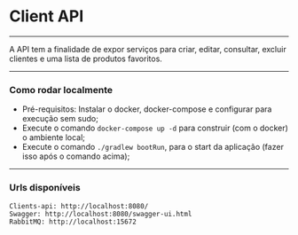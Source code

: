 # Client API

---
A API tem a finalidade de expor serviços para criar, editar, consultar, excluir clientes e uma lista de produtos
favoritos.

---

### Como rodar localmente

* Pré-requisitos: Instalar o docker, docker-compose e configurar para execução sem sudo;
* Execute o comando `docker-compose up -d` para construir (com o docker) o ambiente local;
* Execute o comando `./gradlew bootRun`, para o start da aplicação (fazer isso após o comando acima);

___

### Urls disponíveis

    Clients-api: http://localhost:8080/
    Swagger: http://localhost:8080/swagger-ui.html
    RabbitMQ: http://localhost:15672
